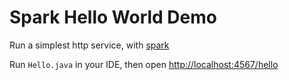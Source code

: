 Spark Hello World Demo
======================

Run a simplest http service, with [spark](http://sparkjava.com/)

Run `Hello.java` in your IDE, then open <http://localhost:4567/hello>